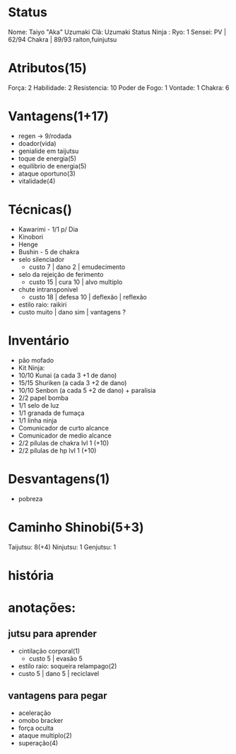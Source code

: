 # Status
Nome: Taiyo "Aka" Uzumaki
Clã:  Uzumaki
Status Ninja : 
Ryo:  1
Sensei: 
PV | 62/94
Chakra | 89/93
raiton,fuinjutsu

# Atributos(15)
Força: 2
Habilidade: 2
Resistencia: 10
Poder de Fogo: 1
Vontade: 1
Chakra: 6
# Vantagens(1+17)
- regen -> 9/rodada
- doador(vida)
- genialide em taijutsu
- toque de energia(5)
- equilibrio de energia(5)
- ataque oportuno(3)
- vitalidade(4)

# Técnicas()
- Kawarimi - 1/1 p/ Dia
- Kinobori
- Henge
- Bushin - 5 de chakra
- selo silenciador
  - custo 7 | dano 2 | emudecimento
- selo da rejeição de ferimento
  - custo 15 | cura 10 | alvo multiplo
- chute intransponivel
  - custo 18 | defesa 10 | deflexão | reflexão
- estilo raio: raikiri
 - custo muito | dano sim | vantagens ?

# Inventário
- pão mofado
- Kit Ninja:
 - 10/10 Kunai (a cada 3 +1 de dano)
 - 15/15 Shuriken (a cada 3 +2 de dano)
 - 10/10 Senbon (a cada 5 +2 de dano) + paralisia
 - 2/2 papel bomba
 - 1/1 selo de luz
 - 1/1 granada de fumaça
 - 1/1 linha ninja
 - Comunicador de curto alcance
 - Comunicador de medio alcance
 - 2/2 pílulas de chakra lvl 1 (+10)
 - 2/2 pílulas de hp lvl 1 (+10)


# Desvantagens(1)
- pobreza

# Caminho Shinobi(5+3) 
Taijutsu: 8(+4)
Ninjutsu: 1
Genjutsu: 1

# história


# anotações:
## jutsu para aprender
- cintilação corporal(1)
	- custo 5 | evasão 5
- estilo raio: soqueira relampago(2)
 - custo 5 | dano 5 | reciclavel
## vantagens para pegar

- aceleração
- omobo bracker
- força oculta
- ataque multiplo(2)
- superação(4)

